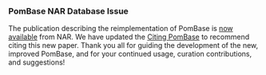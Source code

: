 ### PomBase NAR Database Issue
<!-- pombase_flags: frontpage -->
<!-- newsfeed_thumbnail: NAR_paper.png -->

The publication describing the reimplementation of PomBase is [now available](https://academic.oup.com/nar/advance-article/doi/10.1093/nar/gky961/5128936) from NAR. We have updated the [Citing PomBase](about/citing-pombase) to recommend citing this new paper. Thank you all for guiding the development of the new, improved PomBase, and for your continued usage, curation contributions, and suggestions!
